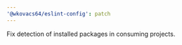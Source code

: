 ```yaml
---
'@wkovacs64/eslint-config': patch
---
```


Fix detection of installed packages in consuming projects.
